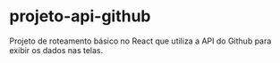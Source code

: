 # projeto-api-github
Projeto de roteamento básico no React que utiliza a API do Github para exibir os dados nas telas.
